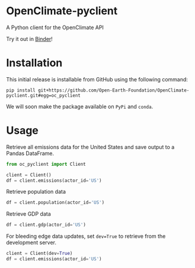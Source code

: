 # OpenClimate-pyclient

A Python client for the OpenClimate API

Try it out in [Binder](https://hub.gke2.mybinder.org/user/open-earth-foun-limate-pyclient-zdrvmncu/lab/tree/notebooks)!

# Installation
This initial release is installable from GitHub using the following command:
```
pip install git+https://github.com/Open-Earth-Foundation/OpenClimate-pyclient.git#egg=oc_pyclient
```
We will soon make the package available on `PyPi` and `conda`.

# Usage
Retrieve all emissions data for the United States and save output to a Pandas DataFrame.
```python
from oc_pyclient import Client

client = Client()
df = client.emissions(actor_id='US')
```

Retrieve population data
```python
df = client.population(actor_id='US')
```

Retrieve GDP data
```python
df = client.gdp(actor_id='US')
```

For bleeding edge data updates, set `dev=True` to retrieve from the development server.
```python
client = Client(dev=True)
df = client.emissions(actor_id='US')
```
